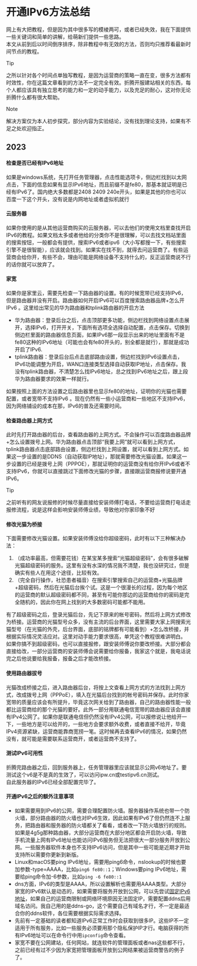 # 开通IPv6方法总结
网上有大把教程，但是因为其中很多写的模棱两可，或者已经失效，我在下面提供一些关键词和简单的讲解，给萌新们提供一些思路。  
本文从前到后以时间倒序排序，除非教程中有无效的方法，否则均只推荐看最新时间节点的教程。  
> [!TIP]
> 之所以针对各个时间点单独写教程，是因为运营商的策略一直在变，很多方法都有时效性，你在这篇文章看到的方法不一定完全有效。折腾开服建站相关的东西，每个人都应该具有独立思考的能力和一定的动手能力，以及充足的耐心，这对你无论折腾什么都有很大帮助。

> [!NOTE]
> 解决方案仅为本人初步探究，部分内容为实验结论，没有找到理论支持，如果有不足之处欢迎指正。

## 2023
#### 检查是否已经有IPv6地址
如果是windows系统，先打开任务管理器，点击性能选项卡，侧边栏找到以太网点击，下面的信息如果有显示IPv6地址，而且前缀不是fe80，那基本就证明是已经有IPv6了。国内绝大多数都是2408 2409 240e开头，如果是其他的你也可以百度一下这个开头，没有说是内网地址或者虚拟机就行  
#### 云服务器
如果你使用的是从其他运营商购买的云服务器，可以去他们的使用文档里查找开启IPv6的教程。如果文档太多或者他给的分类你不是很理解，可以去找文档站里面的搜索按钮，一般都会有提供，搜索IPv6或者ipv6（大小写都搜一下，有些搜索引擎不是很智能），应该就会找到。如果实在找不到，就得去问运营商了。有些运营商会给你开，有些不会，理由可能是网络设备不支持什么的，反正运营商说不行的话你就可以放弃了。  
#### 家宽
如果你是家里云，需要先检查一下路由器的设置。有的时候宽带已经支持IPv6，但是路由器并没有开启。路由器如何开启IPv6可以百度搜索路由器品牌+怎么开IPv6 。这里给出常见的华为路由器和tplink路由器的开启方法  
- 华为路由器：登录后台之后，点击顶部更多功能，侧边栏找到网络设置点击展开，选择IPv6，打开开关，下面所有选项全选择自动配置，点击保存。切换到侧边栏里面的路由器信息页面，如果IPv6那一段显示出来的地址里面有不是fe80这种的IPv6地址（可能也会有fe80开头的，别全都是就行），那就是成功开启了IPv6.  
- tplink路由器：登录后台后点击底部路由设置，侧边栏找到IPv6设置点击，IPv6功能调整为开启，WAN口连接类型选择自动获取IP地址，点击保存。我没有tplink路由器，不清楚怎么找IPv6地址，总之找到IPv6地址之后，跟上段华为路由器要求的效果一样就行。  

如果按照上面的方法设置之后路由器里也显示fe80的地址，证明你的光猫也需要配置，或者宽带不支持IPv6 。现在仍然有一些小运营商和一些地区不支持IPv6，因为网络铺设的成本在那，IPv6的普及还需要时间。
#### 检查路由器上网方式
此时先打开路由器的后台，查看路由器的上网方式。不会操作可以百度路由器品牌+怎么设置拨号上网。华为路由器点击顶部“我要上网”就可以看到上网方式，tplink路由器点击底部路由设置，侧边栏找到上网设置，就可以看到上网方式。如果这一步设置的是DDNS（自动获取IP地址），那就需要修改光猫设置。如果这一步设置的已经是拨号上网（PPPOE），那就证明你的运营商没有给你开IPv6或者不支持IPv6，你就可以直接跳过下面修改光猫的步骤，直接跟运营商报修说要开通IPv6。  
> [!TIP]
> 之前听有的网友说报修的时候尽量直接给安装师傅打电话，不要给运营商打电话走报修流程，说是这样会影响安装师傅业绩，导致他对你家印象不好  

#### 修改光猫为桥接 
下面需要修改光猫设置。如果安装师傅没给你超级密码，此时有以下三种解决办法：  
1. （成功率最高，但需要花钱）在某宝某多搜索“光猫超级密码”，会有很多破解光猫超级密码的服务。这里有没有水深的情况我不清楚，我也没研究过，但是确实有些人在用这个途径，比较有效。  
2. （完全自行操作，社恐患者福音）在搜索引擎搜索自己的运营商+光猫品牌+超级密码，然后在光猫后台挨个试。这是一个很漫长的过程，因为每个地区的运营商的默认超级密码都不同，甚至有可能你那边的运营商给你的密码是完全随机的，因此你在网上找到的大多数密码可能都不能用。  

有了超级密码之后，登录光猫后台，先记下原来的帐号密码，然后将上网方式修改为桥接。运营商的光猫型号众多，没有主流的后台界面，这里需要大家上网搜索光猫型号（在光猫的外壳，后台界面，底部的铭牌都有可能看到）+怎么改桥接，并根据实际情况灵活应对。这里对动手能力要求很高，单凭这个教程很难讲明白。  
如果你搞不到超级密码，也可以直接报修，跟安装师傅说你要改桥接。大部分都会直接给改，一部分运营商的安装师傅会说需要给你报备，我家这个就是，我电话说完之后他说要给我报备，报备之后才能改桥接。  
#### 使用路由器拔号
光猫改成桥接之后，进入路由器后台，将按上文查看上网方式的方法找到上网方式，改成拨号上网（PPPoE），填入在光猫后台找到的帐号密码并保存。此时你家宽带的质量应该会有所提升，毕竟这次网关给到了路由器，自己的路由器性能一般都比运营商给的那个光猫的要好。此外一部分用联通电信宽带的路由器应该会直接有IPv4公网了。如果你是联通电信但仍然没有IPv4公网，可以报修说让他给开一下，一些地方是可以给开的，一些地方会要求额外收费，或者直接不给开，毕竟IPv4资源紧缺，运营商能靠商宽捞一笔。这时候再去查看IPv6的情况，如果仍然没有，就可能是需要联系运营商开，或者运营商不支持了。  
#### 测试IPv6可用性
折腾完路由器之后，回到服务器上，任务管理器里应该就显示公网v6地址了。要测试这个v6是不是真的生效了，可以访问ipw.cn或testipv6.cn测试。  
自此服务器的IPv6已经全部配置完毕了。
#### 开通IPv6之后的额外注意事项
 - 如果需要用到IPv6的公网，需要合理配置防火墙。服务器操作系统也带一个防火墙，部分路由器的防火墙也对IPv6生效，因此如果有IPv6了但仍然连不上服务，把路由器和服务器的防火墙都关了看看，或者改一下防火墙放行的规则。如果是4g5g那种路由器，大部分运营商在大部分地区都会开启防火墙，导致手机流量上网有IPv6地址也能访问IPv6服务但无法把很大一部分服务开放到公网。一些服务器软件本身也不支持IPv6访问，但是其中一些可能是近期才开始支持所以需要你更新到新版。
 - Linux和macOS要ping IPv6地址，需要用ping6命令，nslookup的时候也要加参数-type=AAAA，比如`ping6 fe80::1`；Windows要ping IPv6地址，需要给ping命令加-6参数，比如`ping -6 fe80::1`  
 - dns方面，IPv6的类型是AAAA，所以设置解析也需要用AAAA类型。大部分家宽的IPv6默认是动态的，如果需要将服务开放到公网，可以先尝试[固定IPv6地址](network/ipv6/fixedip)，如果自己的运营商限制或网络环境原因无法固定IP，需要配置ddns后用域名访问。我自己用的是ddns-go，这个需要自己有域名才行，不一定是最适合你的ddns软件，各位需要根据实际需求选择。
 - 先前有一定基础的读者都知道IPv6正常工作时会获取到很多IP。这些IP不一定适用于所有服务，比如一些服务必须要用那个隐私保护IP才行。电脑获得的所有IPv6地址可以在命令行中用`ipconfig`命令查看。
 - 家宽不要在公网建站，任何网站，就连软件的管理面板或者nas这些都不行，之前已经有过不少因为家宽把管理面板开放到公网结果被运营商警告的例子了。  
